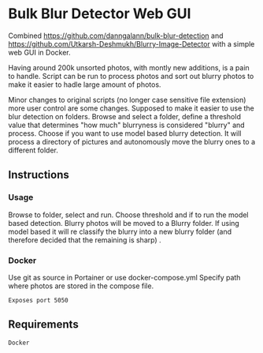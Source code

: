# Bulk Blur Detector Web GUI
Combined https://github.com/danngalann/bulk-blur-detection and https://github.com/Utkarsh-Deshmukh/Blurry-Image-Detector with a simple web GUI in Docker.

Having around 200k unsorted photos, with montly new additions, is a pain to handle. Script can be run to process photos and sort out blurry photos to make it easier to hadle large amount of photos. 

Minor changes to original scripts (no longer case sensitive file extension) more user control are some changes. Supposed to make it easier to use the blur detection on folders. 
Browse and select a folder, define a threshold value that determines "how much" blurryness is considered "blurry" and process. Choose if you want to use model based blurry detection. 
It will process a directory of pictures and autonomously move the blurry ones to a different folder.

## Instructions
### Usage
Browse to folder, select and run. Choose threshold and if to run the model based detection. 
Blurry photos will be moved to a Blurry folder. If using model based it will re classify the blurry into a new blurry folder (and therefore decided that the remaining is sharp)
.
### Docker
Use git as source in Portainer or use docker-compose.yml
Specify path where photos are stored in the compose file.
```
Exposes port 5050
```



## Requirements
 ```Docker```
